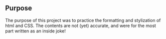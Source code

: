 Purpose
-------------
The purpose of this project was to practice the formatting and stylization of html and CSS. 
The contents are not (yet) accurate, and were for the most part written as an inside joke! 
